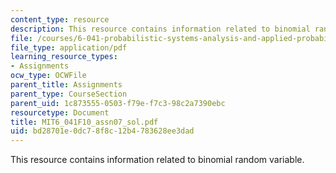 ```yaml
---
content_type: resource
description: This resource contains information related to binomial random variable.
file: /courses/6-041-probabilistic-systems-analysis-and-applied-probability-fall-2010/bd28701e0dc78f8c12b4783628ee3dad_MIT6_041F10_assn07_sol.pdf
file_type: application/pdf
learning_resource_types:
- Assignments
ocw_type: OCWFile
parent_title: Assignments
parent_type: CourseSection
parent_uid: 1c873555-0503-f79e-f7c3-98c2a7390ebc
resourcetype: Document
title: MIT6_041F10_assn07_sol.pdf
uid: bd28701e-0dc7-8f8c-12b4-783628ee3dad
---
```

This resource contains information related to binomial random variable.

